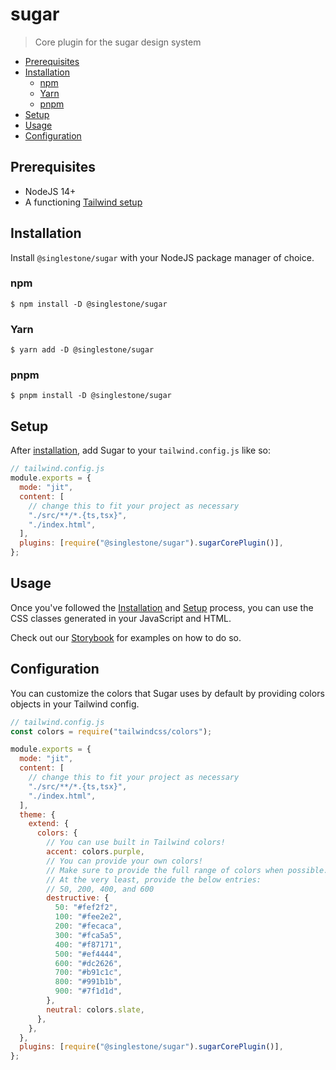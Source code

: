 # sugar

> Core plugin for the sugar design system

<!-- START doctoc generated TOC please keep comment here to allow auto update -->
<!-- DON'T EDIT THIS SECTION, INSTEAD RE-RUN doctoc TO UPDATE -->

- [Prerequisites](#prerequisites)
- [Installation](#installation)
  - [npm](#npm)
  - [Yarn](#yarn)
  - [pnpm](#pnpm)
- [Setup](#setup)
- [Usage](#usage)
- [Configuration](#configuration)

<!-- END doctoc generated TOC please keep comment here to allow auto update -->

## Prerequisites

- NodeJS 14+
- A functioning [Tailwind setup](https://tailwindcss.com/docs/installation)

## Installation

Install `@singlestone/sugar` with your NodeJS package manager of choice.

### npm

```shell
$ npm install -D @singlestone/sugar
```

### Yarn

```shell
$ yarn add -D @singlestone/sugar
```

### pnpm

```shell
$ pnpm install -D @singlestone/sugar
```

## Setup

After [installation](#installation), add Sugar to your `tailwind.config.js` like so:

```js
// tailwind.config.js
module.exports = {
  mode: "jit",
  content: [
    // change this to fit your project as necessary
    "./src/**/*.{ts,tsx}",
    "./index.html",
  ],
  plugins: [require("@singlestone/sugar").sugarCorePlugin()],
};
```

## Usage

Once you've followed the [Installation](#installation) and [Setup](#setup) process, you can use the CSS classes
generated in your JavaScript and HTML.

Check out our [Storybook](https://sugar.singlestone.io) for examples on how to do so.

## Configuration

You can customize the colors that Sugar uses by default by providing colors objects in your Tailwind config.

```js
// tailwind.config.js
const colors = require("tailwindcss/colors");

module.exports = {
  mode: "jit",
  content: [
    // change this to fit your project as necessary
    "./src/**/*.{ts,tsx}",
    "./index.html",
  ],
  theme: {
    extend: {
      colors: {
        // You can use built in Tailwind colors!
        accent: colors.purple,
        // You can provide your own colors!
        // Make sure to provide the full range of colors when possible.
        // At the very least, provide the below entries:
        // 50, 200, 400, and 600
        destructive: {
          50: "#fef2f2",
          100: "#fee2e2",
          200: "#fecaca",
          300: "#fca5a5",
          400: "#f87171",
          500: "#ef4444",
          600: "#dc2626",
          700: "#b91c1c",
          800: "#991b1b",
          900: "#7f1d1d",
        },
        neutral: colors.slate,
      },
    },
  },
  plugins: [require("@singlestone/sugar").sugarCorePlugin()],
};
```
